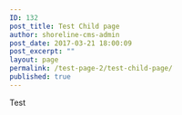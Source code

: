 ```yaml
---
ID: 132
post_title: Test Child page
author: shoreline-cms-admin
post_date: 2017-03-21 18:00:09
post_excerpt: ""
layout: page
permalink: /test-page-2/test-child-page/
published: true
---
```

Test
